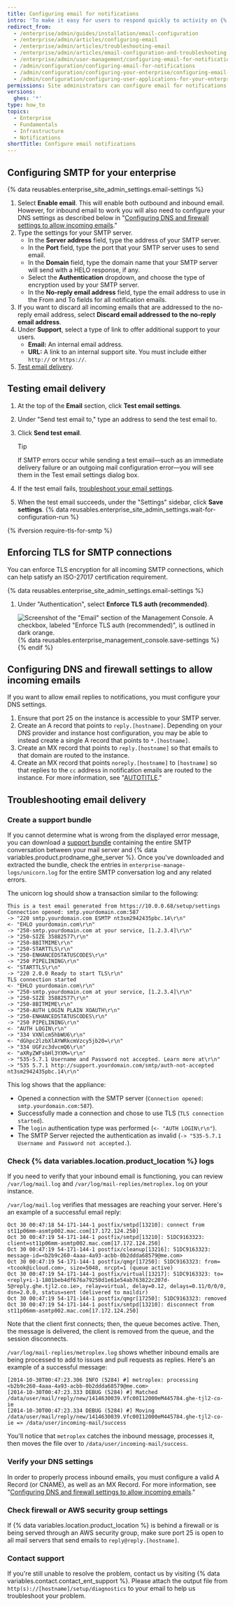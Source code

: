 ```yaml
---
title: Configuring email for notifications
intro: 'To make it easy for users to respond quickly to activity on {% data variables.product.product_name %}, you can configure {% data variables.location.product_location %} to send email notifications for issue, pull request, and commit comments.'
redirect_from:
  - /enterprise/admin/guides/installation/email-configuration
  - /enterprise/admin/articles/configuring-email
  - /enterprise/admin/articles/troubleshooting-email
  - /enterprise/admin/articles/email-configuration-and-troubleshooting
  - /enterprise/admin/user-management/configuring-email-for-notifications
  - /admin/configuration/configuring-email-for-notifications
  - /admin/configuration/configuring-your-enterprise/configuring-email-for-notifications
  - /admin/configuration/configuring-user-applications-for-your-enterprise/configuring-email-for-notifications
permissions: Site administrators can configure email for notifications.
versions:
  ghes: '*'
type: how_to
topics:
  - Enterprise
  - Fundamentals
  - Infrastructure
  - Notifications
shortTitle: Configure email notifications
---
```


## Configuring SMTP for your enterprise

{% data reusables.enterprise_site_admin_settings.email-settings %}
1. Select **Enable email**. This will enable both outbound and inbound email. However, for inbound email to work you will also need to configure your DNS settings as described below in "[Configuring DNS and firewall
settings to allow incoming emails](#configuring-dns-and-firewall-settings-to-allow-incoming-emails)."
1. Type the settings for your SMTP server.
      * In the **Server address** field, type the address of your SMTP server.
      * In the **Port** field, type the port that your SMTP server uses to send email.
      * In the **Domain** field, type the domain name that your SMTP server will send with a HELO response, if any.
      * Select the **Authentication** dropdown, and choose the type of encryption used by your SMTP server.
      * In the **No-reply email address** field, type the email address to use in the From and To fields for all notification emails.
1. If you want to discard all incoming emails that are addressed to the no-reply email address, select **Discard email addressed to the no-reply email address**.
1. Under **Support**, select a type of link to offer additional support to your users.
    * **Email:** An internal email address.
    * **URL:** A link to an internal support site. You must include either `http://` or `https://`.
1. [Test email delivery](#testing-email-delivery).

## Testing email delivery

1. At the top of the **Email** section, click **Test email settings**.
1. Under "Send test email to," type an address to send the test email to.
1. Click **Send test email**.

   > [!TIP]
   > If SMTP errors occur while sending a test email—such as an immediate delivery failure or an outgoing mail configuration error—you will see them in the Test email settings dialog box.

1. If the test email fails, [troubleshoot your email settings](#troubleshooting-email-delivery).
1. When the test email succeeds, under the "Settings" sidebar, click **Save settings**.
{% data reusables.enterprise_site_admin_settings.wait-for-configuration-run %}

{% ifversion require-tls-for-smtp %}

## Enforcing TLS for SMTP connections

You can enforce TLS encryption for all incoming SMTP connections, which can help satisfy an ISO-27017 certification requirement.

{% data reusables.enterprise_site_admin_settings.email-settings %}
1. Under "Authentication", select **Enforce TLS auth (recommended)**.

   ![Screenshot of the "Email" section of the Management Console. A checkbox, labeled "Enforce TLS auth (recommended)", is outlined in dark orange.](/assets/images/enterprise/configuration/enforce-tls-for-smtp-checkbox.png)
{% data reusables.enterprise_management_console.save-settings %}
{% endif %}

## Configuring DNS and firewall settings to allow incoming emails

If you want to allow email replies to notifications, you must configure your DNS settings.

1. Ensure that port 25 on the instance is accessible to your SMTP server.
1. Create an A record that points to `reply.[hostname]`. Depending on your DNS provider and instance host configuration, you may be able to instead create a single A record that points to `*.[hostname]`.
1. Create an MX record that points to `reply.[hostname]` so that emails to that domain are routed to the instance.
1. Create an MX record that points `noreply.[hostname]` to `[hostname]` so that replies to the `cc` address in notification emails are routed to the instance. For more information, see "[AUTOTITLE](/account-and-profile/managing-subscriptions-and-notifications-on-github/setting-up-notifications/configuring-notifications)."

## Troubleshooting email delivery

### Create a support bundle

If you cannot determine what is wrong from the displayed error message, you can download a [support bundle](/support/contacting-github-support/providing-data-to-github-support) containing the entire SMTP conversation between your mail server and {% data variables.product.prodname_ghe_server %}. Once you've downloaded and extracted the bundle, check the entries in `enterprise-manage-logs/unicorn.log` for the entire SMTP conversation log and any related errors.

The unicorn log should show a transaction similar to the following:

```shell
This is a test email generated from https://10.0.0.68/setup/settings
Connection opened: smtp.yourdomain.com:587
-> "220 smtp.yourdomain.com ESMTP nt3sm2942435pbc.14\r\n"
<- "EHLO yourdomain.com\r\n"
-> "250-smtp.yourdomain.com at your service, [1.2.3.4]\r\n"
-> "250-SIZE 35882577\r\n"
-> "250-8BITMIME\r\n"
-> "250-STARTTLS\r\n"
-> "250-ENHANCEDSTATUSCODES\r\n"
-> "250 PIPELINING\r\n"
<- "STARTTLS\r\n"
-> "220 2.0.0 Ready to start TLS\r\n"
TLS connection started
<- "EHLO yourdomain.com\r\n"
-> "250-smtp.yourdomain.com at your service, [1.2.3.4]\r\n"
-> "250-SIZE 35882577\r\n"
-> "250-8BITMIME\r\n"
-> "250-AUTH LOGIN PLAIN XOAUTH\r\n"
-> "250-ENHANCEDSTATUSCODES\r\n"
-> "250 PIPELINING\r\n"
<- "AUTH LOGIN\r\n"
-> "334 VXNlcm5hbWU6\r\n"
<- "dGhpc2lzbXlAYWRkcmVzcy5jb20=\r\n"
-> "334 UGFzc3dvcmQ6\r\n"
<- "aXRyZWFsbHl3YXM=\r\n"
-> "535-5.7.1 Username and Password not accepted. Learn more at\r\n"
-> "535 5.7.1 http://support.yourdomain.com/smtp/auth-not-accepted nt3sm2942435pbc.14\r\n"
```

This log shows that the appliance:

* Opened a connection with the SMTP server (`Connection opened: smtp.yourdomain.com:587`).
* Successfully made a connection and chose to use TLS (`TLS connection started`).
* The `login` authentication type was performed (`<- "AUTH LOGIN\r\n"`).
* The SMTP Server rejected the authentication as invalid (`-> "535-5.7.1 Username and Password not accepted.`).

### Check {% data variables.location.product_location %} logs

If you need to verify that your inbound email is functioning, you can review `/var/log/mail.log` and `/var/log/mail-replies/metroplex.log` on your instance.

`/var/log/mail.log` verifies that messages are reaching your server. Here's an example of a successful email reply:

```text
Oct 30 00:47:18 54-171-144-1 postfix/smtpd[13210]: connect from st11p06mm-asmtp002.mac.com[17.172.124.250]
Oct 30 00:47:19 54-171-144-1 postfix/smtpd[13210]: 51DC9163323: client=st11p06mm-asmtp002.mac.com[17.172.124.250]
Oct 30 00:47:19 54-171-144-1 postfix/cleanup[13216]: 51DC9163323: message-id=<b2b9c260-4aaa-4a93-acbb-0b2ddda68579@me.com>
Oct 30 00:47:19 54-171-144-1 postfix/qmgr[17250]: 51DC9163323: from=<tcook@icloud.com>, size=5048, nrcpt=1 (queue active)
Oct 30 00:47:19 54-171-144-1 postfix/virtual[13217]: 51DC9163323: to=<reply+i-1-1801beb4df676a79250d1e61e54ab763822c207d-5@reply.ghe.tjl2.co.ie>, relay=virtual, delay=0.12, delays=0.11/0/0/0, dsn=2.0.0, status=sent (delivered to maildir)
Oct 30 00:47:19 54-171-144-1 postfix/qmgr[17250]: 51DC9163323: removed
Oct 30 00:47:19 54-171-144-1 postfix/smtpd[13210]: disconnect from st11p06mm-asmtp002.mac.com[17.172.124.250]
```

Note that the client first connects; then, the queue becomes active. Then, the message is delivered, the client is removed from the queue, and the session disconnects.

`/var/log/mail-replies/metroplex.log` shows whether inbound emails are being processed to add to issues and pull requests as replies. Here's an example of a successful message:

```text
[2014-10-30T00:47:23.306 INFO (5284) #] metroplex: processing <b2b9c260-4aaa-4a93-acbb-0b2ddda68579@me.com>
[2014-10-30T00:47:23.333 DEBUG (5284) #] Matched /data/user/mail/reply/new/1414630039.Vfc00I12000eM445784.ghe-tjl2-co-ie
[2014-10-30T00:47:23.334 DEBUG (5284) #] Moving /data/user/mail/reply/new/1414630039.Vfc00I12000eM445784.ghe-tjl2-co-ie => /data/user/incoming-mail/success
```

You'll notice that `metroplex` catches the inbound message, processes it, then moves the file over to `/data/user/incoming-mail/success`.

### Verify your DNS settings

In order to properly process inbound emails, you must configure a valid A Record (or CNAME), as well as an MX Record. For more information, see "[Configuring DNS and firewall settings to allow incoming emails](#configuring-dns-and-firewall-settings-to-allow-incoming-emails)."

### Check firewall or AWS security group settings

If {% data variables.location.product_location %} is behind a firewall or is being served through an AWS security group, make sure port 25 is open to all mail servers that send emails to `reply@reply.[hostname]`.

### Contact support

If you're still unable to resolve the problem, contact us by visiting {% data variables.contact.contact_ent_support %}. Please attach the output file from `http(s)://[hostname]/setup/diagnostics` to your email to help us troubleshoot your problem.
